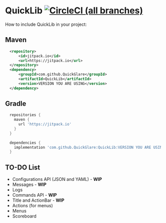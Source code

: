 # QuickLib [![CircleCI (all branches)](https://img.shields.io/circleci/project/github/QuickGlare/QuickLib.svg)](https://circleci.com/gh/QuickGlare/QuickLib)

How to include QuickLib in your project:

## Maven

```xml
  <repository>
	  <id>jitpack.io</id>
	  <url>https://jitpack.io</url>
  </repository>
  <dependency>
	  <groupId>com.github.QuickGlare</groupId>
	  <artifactId>QuickLib</artifactId>
	  <version>VERSION YOU ARE USING</version>
  </dependency>
```

## Gradle
```groovy
  repositories {
	maven {
	  url 'https://jitpack.io' 
	}
  }
  
  dependencies {
    implementation 'com.github.QuickGlare:QuickLib:VERSION YOU ARE USING'
  }
```

## TO-DO List
* Configurations API (JSON and YAML) - **WIP**
* Messages - **WIP**
* Logs
* Commands API - **WIP**
* Title and ActionBar - **WIP**
* Actions (for menus) 
* Menus
* Scoreboard
